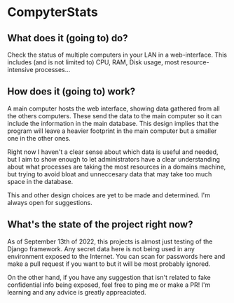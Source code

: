 # CompyterStats
## What does it (going to) do?
Check the status of multiple computers in your LAN in a web-interface. This includes (and is not limited to) CPU, RAM, Disk usage, most resource-intensive processes...

## How does it (going to) work?
A main computer hosts the web interface, showing data gathered from all the others computers. These send the data to the main computer so it can include the information in the main database. This design implies that the program will leave a heavier footprint in the main computer but a smaller one in the other ones.

Right now I haven't a clear sense about which data is useful and needed, but I aim to show enough to let administrators have a clear understanding about what processes are taking the most resources in a domains machine, but trying to avoid bloat and unneccesary data that may take too much space in the database.

This and other design choices are yet to be made and determined. I'm always open for suggestions.

## What's the state of the project right now?
As of September 13th of 2022, this projects is almost just testing of the Django framework. Any secret data here is not being used in any environment exposed to the Internet. You can scan for passwords here and make a pull request if you want to but it will be most probably ignored. 

On the other hand, if you have any suggestion that isn't related to fake confidential info being exposed, feel free to ping me or make a PR! I'm learning and any advice is greatly appreaciated.
